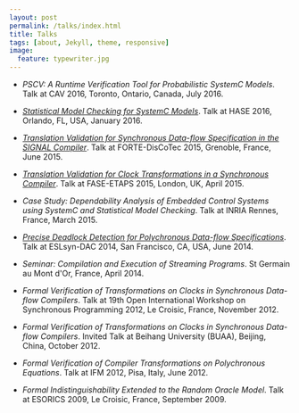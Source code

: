 ```yaml
---
layout: post
permalink: /talks/index.html
title: Talks
tags: [about, Jekyll, theme, responsive]
image:
  feature: typewriter.jpg
---
```


- _PSCV: A Runtime Verification Tool for Probabilistic SystemC Models_. Talk at CAV 2016, Toronto, Ontario, Canada, July 2016.

- _[Statistical Model Checking for SystemC Models](http://channgo2203.github.io/pdfs/hase16_slides.pdf)_. Talk at HASE 2016, Orlando, FL, USA, January 2016.

- _[Translation Validation for Synchronous Data-flow Specification in the SIGNAL Compiler](http://channgo2203.github.io/pdfs/forte15_slides.pdf)_. Talk at FORTE-DisCoTec 2015, Grenoble, France, June 2015.

- _[Translation Validation for Clock Transformations in a Synchronous Compiler](http://channgo2203.github.io/pdfs/fase15_slides.pdf)_. Talk at FASE-ETAPS 2015, London, UK, April 2015.

- _Case Study: Dependability Analysis of Embedded Control Systems using SystemC and Statistical Model Checking_. Talk at INRIA Rennes, France, March 2015.

- _[Precise Deadlock Detection for Polychronous Data-flow Specifications](http://channgo2203.github.io/pdfs/dac14_slides.pdf)_. Talk at ESLsyn-DAC 2014, San Francisco, CA, USA, June 2014.

- _Seminar: Compilation and Execution of Streaming Programs_. St Germain au Mont d'Or, France, April 2014.

- _Formal Verification of Transformations on Clocks in Synchronous Data-flow Compilers_. Talk at 19th Open International Workshop on 
Synchronous Programming 2012, Le Croisic, France, November 2012.

- _Formal Verification of Transformations on Clocks in Synchronous Data-flow Compilers_. Invited Talk at Beihang University (BUAA), Beijing, China, October 2012.

- _Formal Verification of Compiler Transformations on Polychronous Equations_. Talk at IFM 2012, Pisa, Italy, June 2012.

- _Formal Indistinguishability Extended to the Random Oracle Model_. Talk at ESORICS 2009, Le Croisic, France, September 2009.
